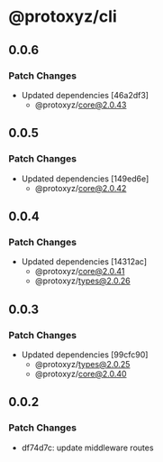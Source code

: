 # @protoxyz/cli

## 0.0.6

### Patch Changes

- Updated dependencies [46a2df3]
  - @protoxyz/core@2.0.43

## 0.0.5

### Patch Changes

- Updated dependencies [149ed6e]
  - @protoxyz/core@2.0.42

## 0.0.4

### Patch Changes

- Updated dependencies [14312ac]
  - @protoxyz/core@2.0.41
  - @protoxyz/types@2.0.26

## 0.0.3

### Patch Changes

- Updated dependencies [99cfc90]
  - @protoxyz/types@2.0.25
  - @protoxyz/core@2.0.40

## 0.0.2

### Patch Changes

- df74d7c: update middleware routes
